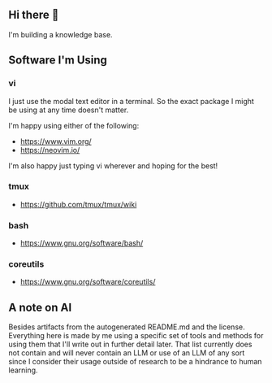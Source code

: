 ## Hi there 👋

I'm building a knowledge base. 

## Software I'm Using

### vi

I just use the modal text editor in a terminal. So the exact package I might be using 
at any time doesn't matter. 

I'm happy using either of the following:
- https://www.vim.org/
- https://neovim.io/

I'm also happy just typing vi wherever and hoping for the best!

### tmux

- https://github.com/tmux/tmux/wiki

### bash

- https://www.gnu.org/software/bash/

### coreutils

- https://www.gnu.org/software/coreutils/

## A note on AI

Besides artifacts from the autogenerated README.md and the license. Everything here is made by me using a 
specific set of tools and methods for using them that I'll write out in further detail later. That list 
currently does not contain and will never contain an LLM or use of an LLM of any sort since I consider their 
usage outside of research to be a hindrance to human learning.
